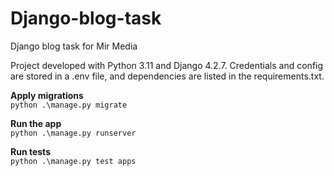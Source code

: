 # Django-blog-task
Django blog task for Mir Media

Project developed with Python 3.11 and Django 4.2.7. Credentials and config are stored in a .env file, and dependencies are listed in the requirements.txt.

**Apply migrations**\
```python .\manage.py migrate```

**Run the app**\
```python .\manage.py runserver```

**Run tests**\
```python .\manage.py test apps```

